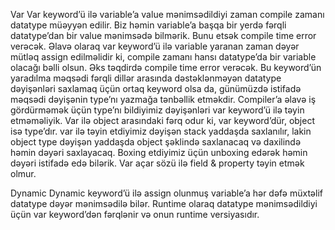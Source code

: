 Var
Var keyword’ü ilə variable’a value mənimsədildiyi zaman compile zamanı datatype müəyyən edilir. Biz həmin variable’a başqa bir yerdə fərqli datatype’dan bir value mənimsədə bilmərik. Bunu etsək compile time error verəcək. Əlavə olaraq var keyword’ü ilə variable yaranan zaman dəyər mütləq assign edilməlidir ki, compile zamanı hansı datatype’da bir variable olacağı bəlli olsun. Əks təqdirdə compile time error verəcək.
Bu keyword’ün yaradılma məqsədi fərqli dillər arasında dəstəklənməyən datatype dəyişənləri saxlamaq üçün ortaq keyword olsa da, günümüzdə istifadə məqsədi dəyişənin type’nı yazmağa tənbəllik etməkdir. Compiler’a əlavə iş gördürməmək üçün type’nı bildiyimiz dəyişənləri var keyword’ü ilə təyin etməməliyik.
Var ilə object arasındaki fərq odur ki, var keyword’dür, object isə type’dır. var ilə təyin etdiyimiz dəyişən stack yaddaşda saxlanılır, lakin object type dəyişən yaddaşda object şəklində saxlanacaq və daxilində həmin dəyəri saxlayacaq. Boxing etdiyimiz üçün unboxing edərək həmin dəyəri istifadə edə bilərik.
Var açar sözü ilə field & property təyin etmək olmur.

Dynamic
Dynamic keyword’ü ilə assign olunmuş variable’a hər dəfə müxtəlif datatype dəyər mənimsədilə bilər. Runtime olaraq datatype mənimsədildiyi üçün var keyword’dən fərqlənir və onun runtime versiyasıdır.
